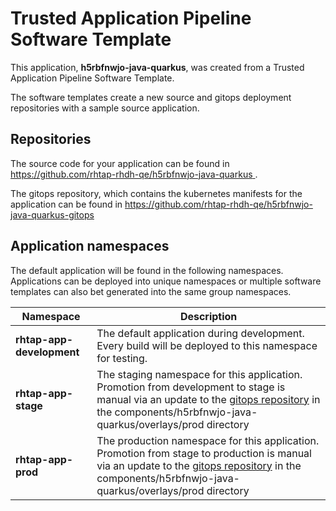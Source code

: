 # Trusted Application Pipeline Software Template

This application, **h5rbfnwjo-java-quarkus**, was created from a Trusted Application Pipeline Software Template.

The software templates create a new source and gitops deployment repositories with a sample source application. 

## Repositories

The source code for your application can be found in [https://github.com/rhtap-rhdh-qe/h5rbfnwjo-java-quarkus ](https://github.com/rhtap-rhdh-qe/h5rbfnwjo-java-quarkus ).
 
The gitops repository, which contains the kubernetes manifests for the application can be found in 
[https://github.com/rhtap-rhdh-qe/h5rbfnwjo-java-quarkus-gitops ](https://github.com/rhtap-rhdh-qe/h5rbfnwjo-java-quarkus-gitops ) 

## Application namespaces 

The default application will be found in the following namespaces. Applications can be deployed into unique namespaces or multiple software templates can also bet generated into the same group namespaces.  

|  Namespace   |  Description   |  
| -------- | -------- |   
| **rhtap-app-development** | The default application during development. Every build will be deployed to this namespace for testing. | 
| **rhtap-app-stage** | The staging namespace for this application. Promotion from development to stage is manual via an update to the [gitops repository](https://github.com/rhtap-rhdh-qe/h5rbfnwjo-java-quarkus-gitops ) in the components/h5rbfnwjo-java-quarkus/overlays/prod directory |  
| **rhtap-app-prod** | The production namespace for this application. Promotion from stage to production is manual via an update to the [gitops repository](https://github.com/rhtap-rhdh-qe/h5rbfnwjo-java-quarkus-gitops ) in the components/h5rbfnwjo-java-quarkus/overlays/prod directory | 